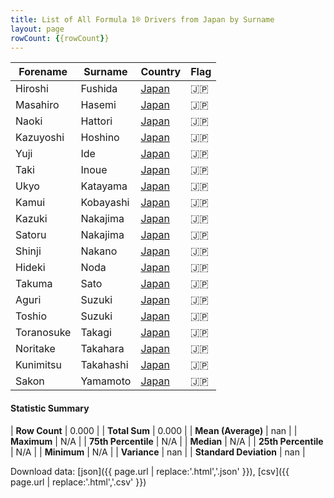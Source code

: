 ```yaml
---
title: List of All Formula 1® Drivers from Japan by Surname
layout: page
rowCount: {{rowCount}}
---
```


| Forename | Surname | Country | Flag |
|--|--|--|--|
| Hiroshi | Fushida | [Japan](/f1/countries/japan) | 🇯🇵 |
| Masahiro | Hasemi | [Japan](/f1/countries/japan) | 🇯🇵 |
| Naoki | Hattori | [Japan](/f1/countries/japan) | 🇯🇵 |
| Kazuyoshi | Hoshino | [Japan](/f1/countries/japan) | 🇯🇵 |
| Yuji | Ide | [Japan](/f1/countries/japan) | 🇯🇵 |
| Taki | Inoue | [Japan](/f1/countries/japan) | 🇯🇵 |
| Ukyo | Katayama | [Japan](/f1/countries/japan) | 🇯🇵 |
| Kamui | Kobayashi | [Japan](/f1/countries/japan) | 🇯🇵 |
| Kazuki | Nakajima | [Japan](/f1/countries/japan) | 🇯🇵 |
| Satoru | Nakajima | [Japan](/f1/countries/japan) | 🇯🇵 |
| Shinji | Nakano | [Japan](/f1/countries/japan) | 🇯🇵 |
| Hideki | Noda | [Japan](/f1/countries/japan) | 🇯🇵 |
| Takuma | Sato | [Japan](/f1/countries/japan) | 🇯🇵 |
| Aguri | Suzuki | [Japan](/f1/countries/japan) | 🇯🇵 |
| Toshio | Suzuki | [Japan](/f1/countries/japan) | 🇯🇵 |
| Toranosuke | Takagi | [Japan](/f1/countries/japan) | 🇯🇵 |
| Noritake | Takahara | [Japan](/f1/countries/japan) | 🇯🇵 |
| Kunimitsu | Takahashi | [Japan](/f1/countries/japan) | 🇯🇵 |
| Sakon | Yamamoto | [Japan](/f1/countries/japan) | 🇯🇵 |

#### Statistic Summary

| **Row Count** | 0.000 |
| **Total Sum** | 0.000 |
| **Mean (Average)** | nan |
| **Maximum** | N/A |
| **75th Percentile** | N/A |
| **Median** | N/A |
| **25th Percentile** | N/A |
| **Minimum** | N/A |
| **Variance** | nan |
| **Standard Deviation** | nan |

Download data: [json]({{ page.url | replace:'.html','.json' }}), [csv]({{ page.url | replace:'.html','.csv' }})
